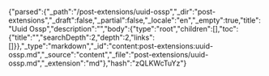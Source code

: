 {"parsed":{"_path":"/post-extensions/uuid-ossp","_dir":"post-extensions","_draft":false,"_partial":false,"_locale":"en","_empty":true,"title":"Uuid Ossp","description":"","body":{"type":"root","children":[],"toc":{"title":"","searchDepth":2,"depth":2,"links":[]}},"_type":"markdown","_id":"content:post-extensions:uuid-ossp.md","_source":"content","_file":"post-extensions/uuid-ossp.md","_extension":"md"},"hash":"zQLKWcTuYz"}